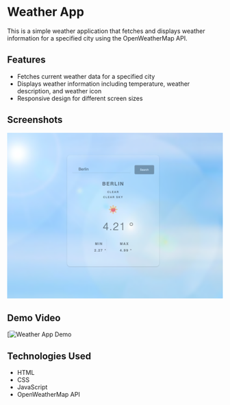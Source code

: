 # Weather App

This is a simple weather application that fetches and displays weather information for a specified city using the OpenWeatherMap API.

## Features

- Fetches current weather data for a specified city
- Displays weather information including temperature, weather description, and weather icon
- Responsive design for different screen sizes

## Screenshots

![Weather App Screenshot](image/berlin.png)

## Demo Video

[![Weather App Demo](https://youtu.be/axDwd5pUHU8)

## Technologies Used

- HTML
- CSS
- JavaScript
- OpenWeatherMap API


